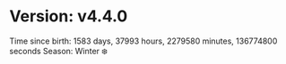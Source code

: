 # Version: v4.4.0
Time since birth: 1583 days, 37993 hours, 2279580 minutes, 136774800 seconds
Season: Winter ❄️

